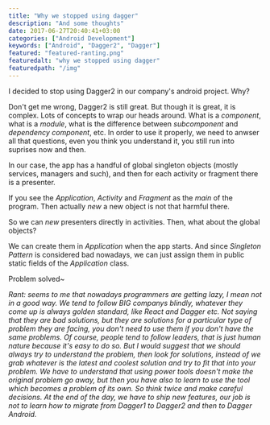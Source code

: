 ```yaml
---
title: "Why we stopped using dagger"
description: "And some thoughts"
date: 2017-06-27T20:40:41+03:00
categories: ["Android Development"]
keywords: ["Android", "Dagger2", "Dagger"]
featured: "featured-ranting.png"
featuredalt: "why we stopped using dagger"
featuredpath: "/img"
---
```


I decided to stop using Dagger2 in our company's android project. Why?

Don't get me wrong, Dagger2 is still great. But though it is great, it is complex. Lots of concepts to wrap our heads around. What is a *component*, what is a *module*, what is the difference between *subcomponent* and *dependency component*, etc. In order to use it properly, we need to anwser all that questions, even you think you understand it, you still run into suprises now and then.

In our case, the app has a handful of global singleton objects (mostly services, managers and such), and then for each activity or fragment there is a presenter.

If you see the *Application*, *Activity* and *Fragment* as the *main* of the program. Then actually *new* a new object is not that harmful there.

So we can *new* presenters directly in activities. Then, what about the global objects?

We can create them in *Application* when the app starts. And since *Singleton Pattern* is considered bad nowadays, we can just assign them in public static fields of the *Application* class.

Problem solved~


*Rant: seems to me that nowadays programmers are getting lazy, I mean not in a good way. We tend to follow BIG companys blindly, whatever they come up is always golden standard, like React and Dagger etc. Not saying that they are bad solutions, but they are solutions for a particular type of problem they are facing, you don't need to use them if you don't have the same problems. Of course, people tend to follow leaders, that is just human nature because it's easy to do so. But I would suggest that we should always try to understand the problem, then look for solutions, instead of we grab whatever is the latest and coolest solution and try to fit that into your problem. We have to understand that using power tools doesn't make the original problem go away, but then you have also to learn to use the tool which becomes a problem of its own. So think twice and make careful decisions. At the end of the day, we have to ship new features, our job is not to learn how to migrate from Dagger1 to Dagger2 and then to Dagger Android.*

